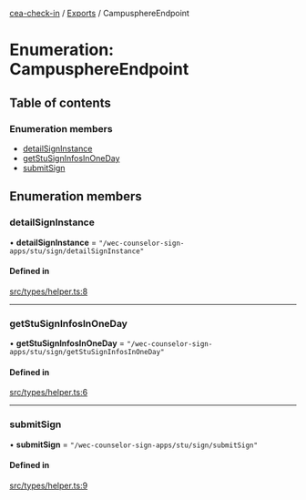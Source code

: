 [cea-check-in](../README.md) / [Exports](../modules.md) / CampusphereEndpoint

# Enumeration: CampusphereEndpoint

## Table of contents

### Enumeration members

- [detailSignInstance](../enums/CampusphereEndpoint.md#detailsigninstance)
- [getStuSignInfosInOneDay](../enums/CampusphereEndpoint.md#getstusigninfosinoneday)
- [submitSign](../enums/CampusphereEndpoint.md#submitsign)

## Enumeration members

### detailSignInstance

• **detailSignInstance** = `"/wec-counselor-sign-apps/stu/sign/detailSignInstance"`

#### Defined in

[src/types/helper.ts:8](https://github.com/ceajs/cea/blob/08338e7/core/src/types/helper.ts#L8)

___

### getStuSignInfosInOneDay

• **getStuSignInfosInOneDay** = `"/wec-counselor-sign-apps/stu/sign/getStuSignInfosInOneDay"`

#### Defined in

[src/types/helper.ts:6](https://github.com/ceajs/cea/blob/08338e7/core/src/types/helper.ts#L6)

___

### submitSign

• **submitSign** = `"/wec-counselor-sign-apps/stu/sign/submitSign"`

#### Defined in

[src/types/helper.ts:9](https://github.com/ceajs/cea/blob/08338e7/core/src/types/helper.ts#L9)
